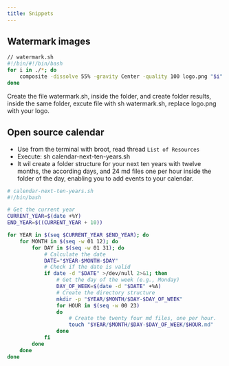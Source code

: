 ```yaml
---
title: Snippets
---
```

## Watermark images
```bash
// watermark.sh
#!/bin/#!/bin/bash
for i in ./*; do
    composite -dissolve 55% -gravity Center -quality 100 logo.png "$i" "results/$(echo $i | cut -d '/' -f 2)"
done
```
Create the file watermark.sh, inside the folder, and create folder results, inside the same folder, excute file with sh watermark.sh, replace logo.png with your logo.

## Open source calendar

* Use from the terminal with broot, read thread `List of Resources`
* Execute: sh calendar-next-ten-years.sh 
* It wil create a folder structure for your next ten years with twelve months, the according days, and 24 md files one per hour inside the folder of the day, enabling you to add events to your calendar.
```bash
# calendar-next-ten-years.sh
#!/bin/bash

# Get the current year
CURRENT_YEAR=$(date +%Y)
END_YEAR=$((CURRENT_YEAR + 10))

for YEAR in $(seq $CURRENT_YEAR $END_YEAR); do
    for MONTH in $(seq -w 01 12); do
        for DAY in $(seq -w 01 31); do
            # Calculate the date
            DATE="$YEAR-$MONTH-$DAY"
            # Check if the date is valid
            if date -d "$DATE" >/dev/null 2>&1; then
                # Get the day of the week (e.g., Monday)
                DAY_OF_WEEK=$(date -d "$DATE" +%A)
                # Create the directory structure
                mkdir -p "$YEAR/$MONTH/$DAY-$DAY_OF_WEEK"
                for HOUR in $(seq -w 00 23)
                do
                    # Create the twenty four md files, one per hour.
                    touch "$YEAR/$MONTH/$DAY-$DAY_OF_WEEK/$HOUR.md"
                done
            fi
        done
    done
done

```
